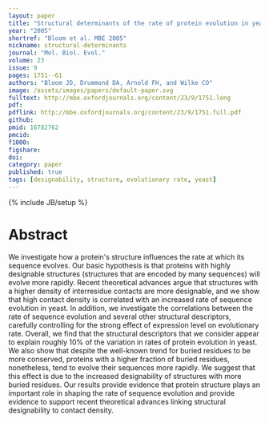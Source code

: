 ```yaml
---
layout: paper
title: "Structural determinants of the rate of protein evolution in yeast"
year: "2005"
shortref: "Bloom et al. MBE 2005"
nickname: structural-determinants
journal: "Mol. Biol. Evol."
volume: 23
issue: 9
pages: 1751--61
authors: "Bloom JD, Drummond DA, Arnold FH, and Wilke CO"
image: /assets/images/papers/default-paper.svg
fulltext: http://mbe.oxfordjournals.org/content/23/9/1751.long
pdf: 
pdflink: http://mbe.oxfordjournals.org/content/23/9/1751.full.pdf
github: 
pmid: 16782762
pmcid: 
f1000: 
figshare: 
doi: 
category: paper
published: true
tags: [designability, structure, evolutionary rate, yeast]
---
```

{% include JB/setup %}

# Abstract 

We investigate how a protein's structure influences the rate at which its sequence evolves. Our basic hypothesis is that proteins with highly designable structures (structures that are encoded by many sequences) will evolve more rapidly. Recent theoretical advances argue that structures with a higher density of interresidue contacts are more designable, and we show that high contact density is correlated with an increased rate of sequence evolution in yeast. In addition, we investigate the correlations between the rate of sequence evolution and several other structural descriptors, carefully controlling for the strong effect of expression level on evolutionary rate. Overall, we find that the structural descriptors that we consider appear to explain roughly 10% of the variation in rates of protein evolution in yeast. We also show that despite the well-known trend for buried residues to be more conserved, proteins with a higher fraction of buried residues, nonetheless, tend to evolve their sequences more rapidly. We suggest that this effect is due to the increased designability of structures with more buried residues. Our results provide evidence that protein structure plays an important role in shaping the rate of sequence evolution and provide evidence to support recent theoretical advances linking structural designability to contact density.
